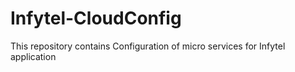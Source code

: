 # Infytel-CloudConfig
This repository contains Configuration of micro services for Infytel application
